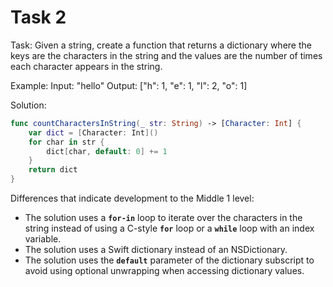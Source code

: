 # Task 2

Task: Given a string, create a function that returns a dictionary where the keys
are the characters in the string and the values are the number of times each
character appears in the string.

Example: Input: "hello" Output: ["h": 1, "e": 1, "l": 2, "o": 1]

Solution:

```swift
func countCharactersInString(_ str: String) -> [Character: Int] {
    var dict = [Character: Int]()
    for char in str {
        dict[char, default: 0] += 1
    }
    return dict
}
```

Differences that indicate development to the Middle 1 level:

-   The solution uses a **`for-in`** loop to iterate over the characters in the
    string instead of using a C-style **`for`** loop or a **`while`** loop with
    an index variable.
-   The solution uses a Swift dictionary instead of an NSDictionary.
-   The solution uses the **`default`** parameter of the dictionary subscript to
    avoid using optional unwrapping when accessing dictionary values.
